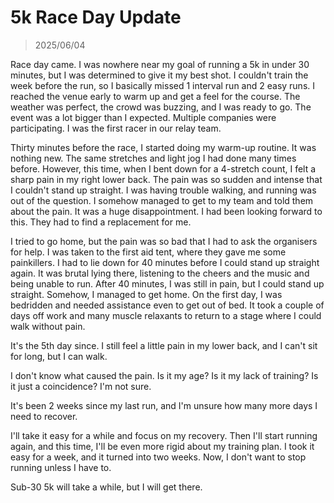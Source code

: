 # 5k Race Day Update
> 2025/06/04

Race day came. I was nowhere near my goal of running a 5k in under 30 minutes, but I was determined to give it my best shot.
I couldn't train the week before the run, so I basically missed 1 interval run and 2 easy runs.
I reached the venue early to warm up and get a feel for the course. The weather was perfect, the crowd was buzzing, and I was ready to go.
The event was a lot bigger than I expected. Multiple companies were participating.
I was the first racer in our relay team.

Thirty minutes before the race, I started doing my warm-up routine.
It was nothing new. The same stretches and light jog I had done many times before.
However, this time, when I bent down for a 4-stretch count, I felt a sharp pain in my right lower back. The pain was so sudden and intense that I couldn't stand up straight.
I was having trouble walking, and running was out of the question.
I somehow managed to get to my team and told them about the pain.
It was a huge disappointment. I had been looking forward to this.
They had to find a replacement for me.

I tried to go home, but the pain was so bad that I had to ask the organisers for help.
I was taken to the first aid tent, where they gave me some painkillers. I had to lie down for 40 minutes before I could stand up straight again.
It was brutal lying there, listening to the cheers and the music and being unable to run. After 40 minutes, I was still in pain, but I could stand up straight.
Somehow, I managed to get home.
On the first day, I was bedridden and needed assistance even to get out of bed.
It took a couple of days off work and many muscle relaxants to return to a stage where I could walk without pain.

It's the 5th day since. I still feel a little pain in my lower back, and I can't sit for long, but I can walk.

I don't know what caused the pain. Is it my age? Is it my lack of training? Is it just a coincidence? I'm not sure.

It's been 2 weeks since my last run, and I'm unsure how many more days I need to recover.

I'll take it easy for a while and focus on my recovery. Then I'll start running again, and this time, I'll be even more rigid about my training plan. I took it easy for a week, and it turned into two weeks. Now, I don't want to stop running unless I have to.

Sub-30 5k will take a while, but I will get there.